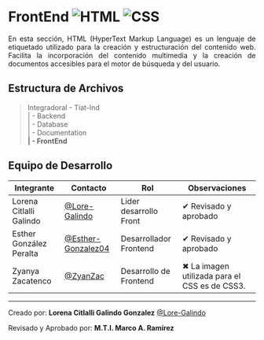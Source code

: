 # FrontEnd ![HTML](https://img.shields.io/badge/HTML5-E34F26?style=for-the-badge&logo=html5&logoColor=white) ![CSS](https://img.shields.io/badge/CSS3-1572B6?style=for-the-badge&logo=css3&logoColor=white)

<p align="justify"> En esta sección, HTML (HyperText Markup Language) es un lenguaje de etiquetado utilizado para la creación y estructuración del contenido web. Facilita la incorporación del contenido multimedia y la creación de documentos accesibles para el motor de búsqueda y del usuario.
</p>


## Estructura de Archivos

>IntegradoraI - Tiat-Ind<br>
>| - Backend <br>
>| - Database<br>
>| - Documentation<br>
>**| - FrontEnd**<br>
 

## Equipo de Desarrollo

|Integrante|Contacto|Rol|Observaciones|
|-----------|------|--------|-------------|
|Lorena Citlalli Galindo|[@Lore-Galindo](https://github.com/Lore-Galindo)|Lider desarrollo Front|✔ Revisado y aprobado|
|Esther González Peralta|[@Esther-Gonzalez04](https://github.com/Esther-Gonzalez04)|Desarrollador Frontend|✔ Revisado y aprobado |
|Zyanya Zacatenco|[@ZyanZac](https://github.com/ZyanZac)|Desarrollo de Frontend|✖ La imagen utilizada para el CSS es de CSS3.|



---


Creado por: **Lorena Citlalli Galindo Gonzalez** 
   [@Lore-Galindo](https://github.com/Lore-Galindo)

Revisado y Aprobado por:  **M.T.I. Marco A. Ramírez**
